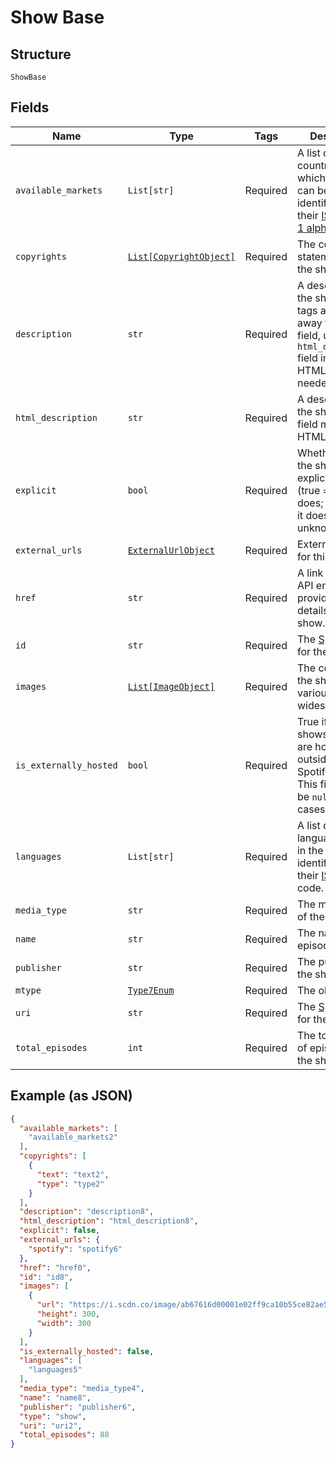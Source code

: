 
# Show Base

## Structure

`ShowBase`

## Fields

| Name | Type | Tags | Description |
|  --- | --- | --- | --- |
| `available_markets` | `List[str]` | Required | A list of the countries in which the show can be played, identified by their [ISO 3166-1 alpha-2](http://en.wikipedia.org/wiki/ISO_3166-1_alpha-2) code. |
| `copyrights` | [`List[CopyrightObject]`](../../doc/models/copyright-object.md) | Required | The copyright statements of the show. |
| `description` | `str` | Required | A description of the show. HTML tags are stripped away from this field, use `html_description` field in case HTML tags are needed. |
| `html_description` | `str` | Required | A description of the show. This field may contain HTML tags. |
| `explicit` | `bool` | Required | Whether or not the show has explicit content (true = yes it does; false = no it does not OR unknown). |
| `external_urls` | [`ExternalUrlObject`](../../doc/models/external-url-object.md) | Required | External URLs for this show. |
| `href` | `str` | Required | A link to the Web API endpoint providing full details of the show. |
| `id` | `str` | Required | The [Spotify ID](/documentation/web-api/concepts/spotify-uris-ids) for the show. |
| `images` | [`List[ImageObject]`](../../doc/models/image-object.md) | Required | The cover art for the show in various sizes, widest first. |
| `is_externally_hosted` | `bool` | Required | True if all of the shows episodes are hosted outside of Spotify's CDN. This field might be `null` in some cases. |
| `languages` | `List[str]` | Required | A list of the languages used in the show, identified by their [ISO 639](https://en.wikipedia.org/wiki/ISO_639) code. |
| `media_type` | `str` | Required | The media type of the show. |
| `name` | `str` | Required | The name of the episode. |
| `publisher` | `str` | Required | The publisher of the show. |
| `mtype` | [`Type7Enum`](../../doc/models/type-7-enum.md) | Required | The object type. |
| `uri` | `str` | Required | The [Spotify URI](/documentation/web-api/concepts/spotify-uris-ids) for the show. |
| `total_episodes` | `int` | Required | The total number of episodes in the show. |

## Example (as JSON)

```json
{
  "available_markets": [
    "available_markets2"
  ],
  "copyrights": [
    {
      "text": "text2",
      "type": "type2"
    }
  ],
  "description": "description8",
  "html_description": "html_description8",
  "explicit": false,
  "external_urls": {
    "spotify": "spotify6"
  },
  "href": "href0",
  "id": "id8",
  "images": [
    {
      "url": "https://i.scdn.co/image/ab67616d00001e02ff9ca10b55ce82ae553c8228\n",
      "height": 300,
      "width": 300
    }
  ],
  "is_externally_hosted": false,
  "languages": [
    "languages5"
  ],
  "media_type": "media_type4",
  "name": "name8",
  "publisher": "publisher6",
  "type": "show",
  "uri": "uri2",
  "total_episodes": 88
}
```

